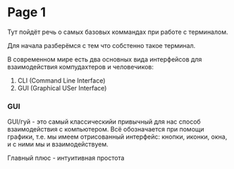 # Page 1

Тут пойдёт речь о самых базовых коммандах при работе с терминалом.

Для начала разберёмся с тем что собстенно такое терминал.

В современном мире есть два основных вида интерфейсов для взаимодействия компудахтеров и человечиков:
1. CLI (Command Line Interface)
2. GUI (Graphical USer Interface)

### GUI

GUI/гуй - это самый классическийи привычный для нас способ взаимодействия с компьютером. Всё обозначается при помощи графики, т.е. мы имеем отрисованный интерфейс: кнопки, иконки, окна, и с ними мы и взаимодействуем. 

Главный плюс - интуитивная простота

